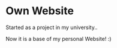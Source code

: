 # Own Website

Started as a project in my university..

Now it is a base of my personal Website! :)
